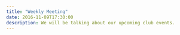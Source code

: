 ```yaml
---
title: "Weekly Meeting"
date: 2016-11-09T17:30:00
description: We will be talking about our upcoming club events.
---
```

